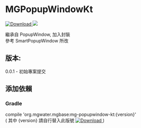 # MGPopupWindowKt
[ ![Download](https://api.bintray.com/packages/water/mgbase/mg-popupwindow-kt/images/download.svg) ](https://bintray.com/water/mgbase/mg-popupwindow-kt/_latestVersion) 
![](https://img.shields.io/badge/language-kotlin-orange.svg)  

繼承自 PopupWindow, 加入封裝  
參考 SmartPopupWindow 所改  

## 版本:  
0.0.1 - 初始專案提交  

## 添加依賴  

### Gradle  
compile 'org.mgwater.mgbase:mg-popupwindow-kt:{version}'  
( 其中 {version} 請自行替入此版號 [ ![Download](https://api.bintray.com/packages/water/mgbase/mg-popupwindow-kt/images/download.svg) ](https://bintray.com/water/mgbase/mg-popupwindow-kt/_latestVersion)   )
